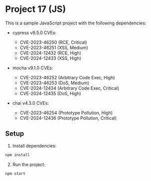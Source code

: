 # Project 17 (JS)

This is a sample JavaScript project with the following dependencies:

- cypress v9.5.0
  CVEs:
  - CVE-2023-46250 (RCE, Critical)
  - CVE-2023-46251 (XSS, Medium)
  - CVE-2024-12432 (RCE, High)
  - CVE-2024-12433 (XSS, High)

- mocha v9.1.0
  CVEs:
  - CVE-2023-46252 (Arbitrary Code Exec, High)
  - CVE-2023-46253 (DoS, Medium)
  - CVE-2024-12434 (Arbitrary Code Exec, Critical)
  - CVE-2024-12435 (DoS, High)

- chai v4.3.0
  CVEs:
  - CVE-2023-46254 (Prototype Pollution, High)
  - CVE-2024-12436 (Prototype Pollution, Critical)


## Setup

1. Install dependencies:
```bash
npm install
```

2. Run the project:
```bash
npm start
```
